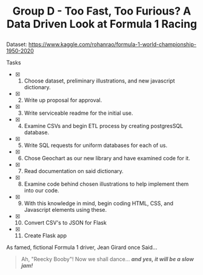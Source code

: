 # <p align ="center">Group D - Too Fast, Too Furious? A Data Driven Look at Formula 1 Racing </p>


Dataset: https://www.kaggle.com/rohanrao/formula-1-world-championship-1950-2020

Tasks

- [x] 1. Choose dataset, preliminary illustrations, and new javascript dictionary.
- [x] 2. Write up proposal for approval.
- [x] 3. Write serviceable readme for the initial use.
- [x] 4. Examine CSVs and begin ETL process by creating postgresSQL database.
- [x] 5. Write SQL requests for uniform databases for each of us.
- [x] 6. Chose Geochart as our new library and have examined code for it.
- [x] 7. Read documentation on said dictionary.
- [x] 8. Examine code behind chosen illustrations to help implement them into our code.
- [x] 9. With this knowledge in mind, begin coding HTML, CSS, and Javascript elements using these.
- [x] 10. Convert CSV's to JSON for Flask
- [x] 11. Create Flask app

As famed, fictional Formula 1 driver, Jean Girard once Said...

>Ah, "Reecky Booby"! Now we shall dance...
>***and yes, it will be a slow jam!***
